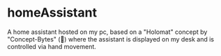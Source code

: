 # homeAssistant

A home assistant hosted on my pc, based on a "Holomat" concept by "Concept-Bytes" (🥁) where the assistant is displayed on my desk and is controlled via hand movement.